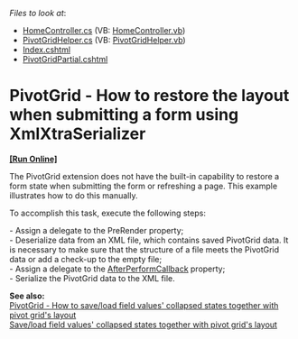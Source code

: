 <!-- default file list -->
*Files to look at*:

* [HomeController.cs](./CS/WebSite/Controllers/HomeController.cs) (VB: [HomeController.vb](./VB/WebSite/Controllers/HomeController.vb))
* [PivotGridHelper.cs](./CS/WebSite/Controllers/PivotGridHelper.cs) (VB: [PivotGridHelper.vb](./VB/WebSite/Controllers/PivotGridHelper.vb))
* [Index.cshtml](./CS/WebSite/Views/Home/Index.cshtml)
* [PivotGridPartial.cshtml](./CS/WebSite/Views/Home/PivotGridPartial.cshtml)
<!-- default file list end -->
# PivotGrid - How to restore the layout when submitting a form using XmlXtraSerializer
<!-- run online -->
**[[Run Online]](https://codecentral.devexpress.com/e4215/)**
<!-- run online end -->


<p>The PivotGrid extension does not have the built-in capability to restore a form state when submitting the form or refreshing a page. This example illustrates how to do this manually.</p><p>To accomplish this task, execute the following steps:</p><p>- Assign a delegate to the PreRender property;<br />
- Deserialize data from an XML file, which contains saved PivotGrid data. It is necessary to make sure that the structure of a file meets the PivotGrid data or add a check-up to the empty file;<br />
- Assign a delegate to the <a href="http://documentation.devexpress.com/#AspNet/DevExpressWebMvcPivotGridSettings_AfterPerformCallbacktopic"><u>AfterPerformCallback</u></a> property;<br />
- Serialize the PivotGrid data to the XML file.</p><p><strong>See also:</strong><strong><br />
</strong><a href="https://www.devexpress.com/Support/Center/p/E4219">PivotGrid - How to save/load field values' collapsed states together with pivot grid's layout</a><br />
<a href="https://www.devexpress.com/Support/Center/p/E20015">Save/load field values' collapsed states together with pivot grid's layout</a></p>

<br/>


